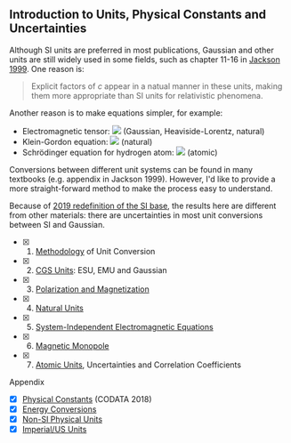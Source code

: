## Introduction to Units, Physical Constants and Uncertainties

Although SI units are preferred in most publications, Gaussian and other units are still widely used in some fields, such as chapter 11-16 in [Jackson 1999](https://en.wikipedia.org/wiki/Classical_Electrodynamics_(book)). One reason is:

> Explicit factors of *c* appear in a natual manner in these units, making them more appropriate than SI units for relativistic phenomena.

Another reason is to make equations simpler, for example:

- Electromagnetic tensor: <img src="https://latex.codecogs.com/gif.latex?F^{\mu\nu}={\begin{bmatrix}0&-E_x&-E_y&-E_z\\E_x&0&-B_z&B_y\\E_y&B_z&0&-B_x\\E_z&-B_y&B_x&0\end{bmatrix}"> (Gaussian, Heaviside-Lorentz, natural)
- Klein-Gordon equation: <img src="https://latex.codecogs.com/gif.latex?\left(\partial_t^2-\nabla^2+m^2\right)\psi(t,\mathbf{x})=0"> (natural)
- Schrödinger equation for hydrogen atom: <img src="https://latex.codecogs.com/gif.latex?\left(-\frac{1}2\nabla^2-\frac{1}r\right)\psi=E\psi">
(atomic)

Conversions between different unit systems can be found in many textbooks (e.g. appendix in Jackson 1999). However, I'd like to provide a more straight-forward method to make the process easy to understand.

Because of [2019 redefinition of the SI base](https://en.wikipedia.org/wiki/2019_redefinition_of_the_SI_base_units), the results here are different from other materials: there are uncertainties in most unit conversions between SI and Gaussian.

- [x] 1. [Methodology](methodology.md) of Unit Conversion
- [x] 2. [CGS Units](cgs.md): ESU, EMU and Gaussian
- [x] 3. [Polarization and Magnetization](polarization.md)
- [x] 4. [Natural Units](natural.md)
- [x] 5. [System-Independent Electromagnetic Equations](independent.md)
- [x] 6. [Magnetic Monopole](monopole.md)
- [x] 7. [Atomic Units](atomic.md), Uncertainties and Correlation Coefficients

Appendix

- [x] [Physical Constants](constants.md) (CODATA 2018)
- [x] [Energy Conversions](energy.md)
- [x] [Non-SI Physical Units](non-si.md)
- [x] [Imperial/US Units](imperial.md)